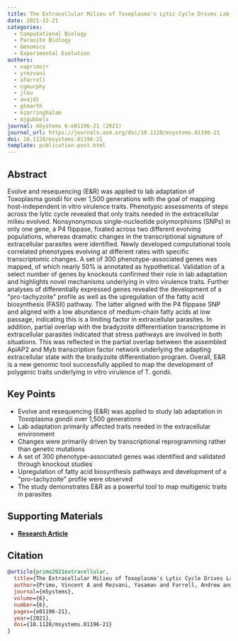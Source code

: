 ```yaml
---
title: The Extracellular Milieu of Toxoplasma's Lytic Cycle Drives Lab Adaptation, Primarily by Transcriptional Reprogramming
date: 2021-12-21
categories:
  - Computational Biology
  - Parasite Biology
  - Genomics
  - Experimental Evolution
authors:
  - vaprimojr
  - yrezvani
  - afarrell
  - cqmurphy
  - jlou
  - avajdi
  - gtmarth
  - kzarringhalam
  - mjgubbels
journal: mSystems 6:e01196-21 (2021)
journal_url: https://journals.asm.org/doi/10.1128/msystems.01196-21
doi: 10.1128/msystems.01196-21
template: publication-post.html
---
```


## Abstract

Evolve and resequencing (E&R) was applied to lab adaptation of Toxoplasma gondii for over 1,500 generations with the goal of mapping host-independent in vitro virulence traits. Phenotypic assessments of steps across the lytic cycle revealed that only traits needed in the extracellular milieu evolved. Nonsynonymous single-nucleotide polymorphisms (SNPs) in only one gene, a P4 flippase, fixated across two different evolving populations, whereas dramatic changes in the transcriptional signature of extracellular parasites were identified. Newly developed computational tools correlated phenotypes evolving at different rates with specific transcriptomic changes. A set of 300 phenotype-associated genes was mapped, of which nearly 50% is annotated as hypothetical. Validation of a select number of genes by knockouts confirmed their role in lab adaptation and highlights novel mechanisms underlying in vitro virulence traits. Further analyses of differentially expressed genes revealed the development of a "pro-tachyzoite" profile as well as the upregulation of the fatty acid biosynthesis (FASII) pathway. The latter aligned with the P4 flippase SNP and aligned with a low abundance of medium-chain fatty acids at low passage, indicating this is a limiting factor in extracellular parasites. In addition, partial overlap with the bradyzoite differentiation transcriptome in extracellular parasites indicated that stress pathways are involved in both situations. This was reflected in the partial overlap between the assembled ApiAP2 and Myb transcription factor network underlying the adapting extracellular state with the bradyzoite differentiation program. Overall, E&R is a new genomic tool successfully applied to map the development of polygenic traits underlying in vitro virulence of T. gondii.

<!-- more -->

## Key Points

- Evolve and resequencing (E&R) was applied to study lab adaptation in Toxoplasma gondii over 1,500 generations
- Lab adaptation primarily affected traits needed in the extracellular environment
- Changes were primarily driven by transcriptional reprogramming rather than genetic mutations
- A set of 300 phenotype-associated genes was identified and validated through knockout studies
- Upregulation of fatty acid biosynthesis pathways and development of a "pro-tachyzoite" profile were observed
- The study demonstrates E&R as a powerful tool to map multigenic traits in parasites

## Supporting Materials

- [**Research Article**](https://journals.asm.org/doi/10.1128/msystems.01196-21)

## Citation

```bibtex
@article{primo2021extracellular,
  title={The Extracellular Milieu of Toxoplasma's Lytic Cycle Drives Lab Adaptation, Primarily by Transcriptional Reprogramming},
  author={Primo, Vincent A and Rezvani, Yasaman and Farrell, Andrew and Murphy, Connor Q and Lou, Jingjing and Vajdi, Amir and Marth, Gabor T and Zarringhalam, Kourosh and Gubbels, Marc-Jan},
  journal={mSystems},
  volume={6},
  number={6},
  pages={e01196-21},
  year={2021},
  doi={10.1128/msystems.01196-21}
}
```
